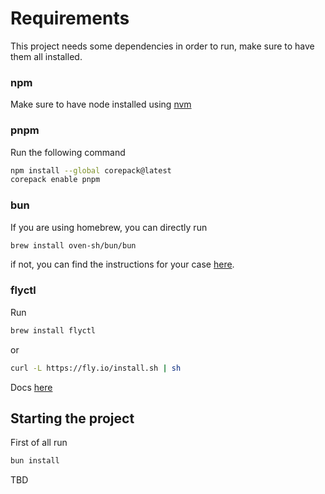 # Requirements

This project needs some dependencies in order to run, make sure to have them all installed.

### npm

Make sure to have node installed using [nvm](https://github.com/nvm-sh/nvm)

### pnpm

Run the following command

```bash
npm install --global corepack@latest
corepack enable pnpm
```

### bun

If you are using homebrew, you can directly run

```bash
brew install oven-sh/bun/bun
```

if not, you can find the instructions for your case [here](https://bun.sh/docs/installation#macos-and-linux).

### flyctl

Run

```bash
brew install flyctl
```

or 

```bash
curl -L https://fly.io/install.sh | sh
```

Docs [here](https://fly.io/docs/flyctl/install/)

## Starting the project

First of all run

```bash
bun install
```

TBD